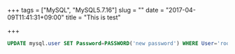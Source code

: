 +++
tags = ["MySQL", "MySQL5.7.16"]
slug = ""
date = "2017-04-09T11:41:31+09:00"
title = "This is test"

+++

```sql
UPDATE mysql.user SET Password=PASSWORD('new password') WHERE User='root';
```
